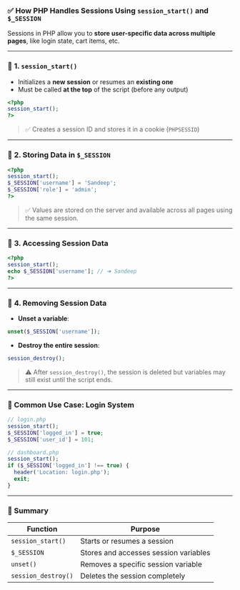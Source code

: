 ### ✅ **How PHP Handles Sessions Using `session_start()` and `$_SESSION`**

Sessions in PHP allow you to **store user-specific data across multiple pages**, like login state, cart items, etc.

---

### 🔹 **1. `session_start()`**

* Initializes a **new session** or resumes an **existing one**
* Must be called **at the top** of the script (before any output)

```php
<?php
session_start();
?>
```

> ✅ Creates a session ID and stores it in a cookie (`PHPSESSID`)

---

### 🔹 **2. Storing Data in `$_SESSION`**

```php
<?php
session_start();
$_SESSION['username'] = 'Sandeep';
$_SESSION['role'] = 'admin';
?>
```

> ✅ Values are stored on the server and available across all pages using the same session.

---

### 🔹 **3. Accessing Session Data**

```php
<?php
session_start();
echo $_SESSION['username']; // ➜ Sandeep
?>
```

---

### 🔹 **4. Removing Session Data**

* **Unset a variable**:

```php
unset($_SESSION['username']);
```

* **Destroy the entire session**:

```php
session_destroy();
```

> ⚠️ After `session_destroy()`, the session is deleted but variables may still exist until the script ends.

---

### 🧠 Common Use Case: **Login System**

```php
// login.php
session_start();
$_SESSION['logged_in'] = true;
$_SESSION['user_id'] = 101;
```

```php
// dashboard.php
session_start();
if ($_SESSION['logged_in'] !== true) {
  header('Location: login.php');
  exit;
}
```

---

### 📌 Summary

| Function            | Purpose                               |
| ------------------- | ------------------------------------- |
| `session_start()`   | Starts or resumes a session           |
| `$_SESSION`         | Stores and accesses session variables |
| `unset()`           | Removes a specific session variable   |
| `session_destroy()` | Deletes the session completely        |
